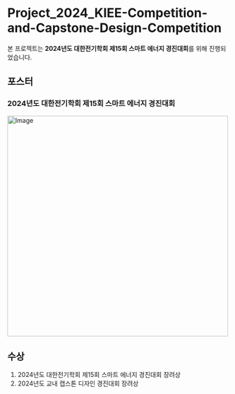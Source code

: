 # Project_2024_KIEE-Competition-and-Capstone-Design-Competition

  본 프로젝트는 **2024년도 대한전기학회 제15회 스마트 에너지 경진대회**를 위해 진행되었습니다.



  
## 포스터



  

### 2024년도 대한전기학회 제15회 스마트 에너지 경진대회
<img width="500" alt="Image" src="https://github.com/user-attachments/assets/0c3f2af6-a838-4462-9ae5-0cac8bc68749" />


## 수상
1. 2024년도 대한전기학회 제15회 스마트 에너지 경진대회 장려상
2. 2024년도 교내 캡스톤 디자인 경진대회 장려상
